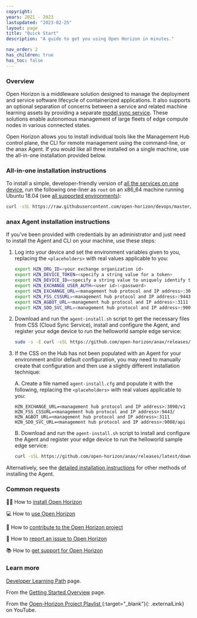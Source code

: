 ```yaml
---
copyright:
years: 2021 - 2023
lastupdated: "2023-02-25"
layout: page
title: "Quick Start"
description: "A guide to get you using Open Horizon in minutes."

nav_order: 2
has_children: true
has_toc: false
---
```


### Overview

Open Horizon is a middleware solution designed to manage the deployment and service software lifecycle of containerized applications. It also supports an optional separation of concerns between a service and related machine learning assets by providing a separate [model sync service](/docs/developing/model_management_details.md#model_management_details).  These solutions enable autonomous management of large fleets of edge compute nodes in various connected states.

Open Horizon allows you to install individual tools like the Management Hub control plane, the CLI for remote management using the command-line, or the anax Agent.  If you would like all three installed on a single machine, use the all-in-one installation provided below.

### All-in-one installation instructions

To install a simple, developer-friendly version of [all the services on one device](docs/mgmt-hub/docs/index.md), run the following one-liner as `root` on an x86_64 machine running Ubuntu 18.04 (see [all supported environments](docs/installing/adding_devices.md#suparch-horizon)):

```bash
curl -sSL https://raw.githubusercontent.com/open-horizon/devops/master/mgmt-hub/deploy-mgmt-hub.sh | bash
```

### anax Agent installation instructions

If you've been provided with credentials by an administrator and just need to install the Agent and CLI on your machine, use these steps:

1. Log into your device and set the environment variables given to you, replacing the `<placeholders>` with real values applicable to you:

   ```bash
   export HZN_ORG_ID=<your exchange organization id>
   export HZN_DEVICE_TOKEN=<specify a string value for a token>
   export HZN_DEVICE_ID=<specify a string value to uniquely identify this device>
   export HZN_EXCHANGE_USER_AUTH=<user id>:<password>
   export HZN_EXCHANGE_URL=<management hub protocol and IP address>:3090/v1
   export HZN_FSS_CSSURL=<management hub protocol and IP address>:9443/
   export HZN_AGBOT_URL=<management hub protocol and IP address>:3111
   export HZN_SDO_SVC_URL=<management hub protocol and IP address>:9008/api
   ```

1. Download and run the `agent-install.sh` script to get the necessary files from CSS (Cloud Sync Service), install and configure the Agent, and register your edge device to run the helloworld sample edge service:

   ```bash
   sudo -s -E curl -sSL https://github.com/open-horizon/anax/releases/latest/download/agent-install.sh | bash -s -- -i css: -p IBM/pattern-ibm.helloworld -w '*' -T 120
   ```

1. If the CSS on the Hub has not been populated with an Agent for your environment and/or default configuration, you may need to manually create that configuration and then use a slightly different installation technique:

   A. Create a file named `agent-install.cfg` and populate it with the following, replacing the `<placeholders>` with real values applicable to you:

   ```text
   HZN_EXCHANGE_URL=<management hub protocol and IP address>:3090/v1
   HZN_FSS_CSSURL=<management hub protocol and IP address>:9443/
   HZN_AGBOT_URL=<management hub protocol and IP address>:3111
   HZN_SDO_SVC_URL=<management hub protocol and IP address>:9008/api
   ```
  
   B. Download and run the `agent-install.sh` script to install and configure the Agent and register your edge device to run the helloworld sample edge service:

   ```bash
   curl -sSL https://github.com/open-horizon/anax/releases/latest/download/agent-install.sh | bash -s -- -i anax: -k ./agent-install.cfg -c css: -p IBM/pattern-ibm.helloworld -w '*' -T 120
   ```

Alternatively, see the [detailed installation instructions](docs/installing/registration.md#registration) for other methods of installing the Agent.

### Common requests

👩‍💻 How to [install Open Horizon](common-requests/install.md)

💻 How to [use Open Horizon](common-requests/use.md)

💾 How to [contribute to the Open Horizon project](common-requests/contribute.md)

🐞 How to [report an issue to Open Horizon](common-requests/report-an-issue.md)

📚 How to [get support for Open Horizon](common-requests/get-technical-support.md)

### Learn more

[Developer Learning Path](docs/getting_started/developer_learning_path.md) page.

From the [Getting Started Overview](docs/getting_started/overview_oh.md) page.

From the [Open-Horizon Project Playlist ](https://www.youtube.com/playlist?list=PLgohd895XSUddtseFy4HxCqTqqlYfW8Ix){:target="_blank"}{: .externalLink} on YouTube.
